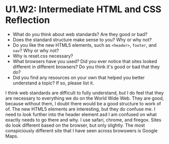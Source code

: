 # U1.W2: Intermediate HTML and CSS Reflection

* What do you think about web standards? Are they good or bad?
* Does the standard structure make sense to you? Why or why not?
* Do you like the new HTML5 elements, such as `<header>`, `footer`, and `nav`? Why or why not?
* Why is reset.css necessary? 
* What browsers have you used? Did you ever notice that sites looked different in different browsers? Do you think it's good or bad that they do?
* Did you find any resources on your own that helped you better understand a topic? If so, please list it.

I think web standards are difficult to fully understand, but I do feel that they are necessary to everything we do on the World Wide Web. They are good, because without them, I doubt there would be a good structure to work of of. The new HTML5 elements are interesting, but they do confuse me. I need to look further into the header element asd I am confused on what exactly needs to go there and why. I use safari, chrome, and firegox. Sites do look different based on the browser, but only slightly. The most conspiciously different site that I have seen across browswers is Google Maps. 